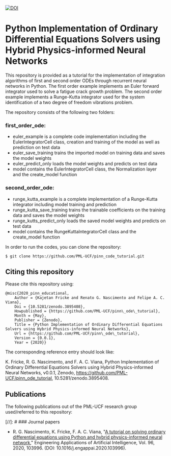 

[![DOI](https://zenodo.org/badge/265305262.svg)](https://zenodo.org/badge/latestdoi/265305262)


# Python Implementation of Ordinary Differential Equations Solvers using Hybrid Physics-informed Neural Networks

This repository is provided as a tutorial for the implementation of integration algorithms of first and second order ODEs through recurrent neural networks in Python. The first order example implements an Euler forward integrator used to solve a fatigue crack growth problem. The second order example implements a Runge-Kutta integrator used for the system identification of a two degree of freedom vibrations problem.  

The repository consists of the following two folders:

### first_order_ode:
- euler_example is a complete code implementation including the EulerIntegratorCell class, creation and training of the model as well as prediction on test data
- euler_save_training trains the imported model on training data and saves the model weights 
- euler_predict_only loads the model weights and predicts on test data
- model contains the EulerIntegratorCell class, the Normalization layer and the create_model function

### second_order_ode:
- runge_kutta_example is a complete implementation of a Runge-Kutta integrator including model training and prediction 
- runge_kutta_save_training trains the trainable coefficients on the training data and saves the model weights
- runge_kutts_predict_only loads the saved model weights and predicts on test data
- model contains the RungeKuttaIntegratorCell class and the create_model function

In order to run the codes, you can clone the repository:

``` 
$ git clone https://github.com/PML-UCF/pinn_code_tutorial.git
```
## Citing this repository
Please cite this repository using:

```
@misc{2020_pinn_educational,
	Author = {Kajetan Fricke and Renato G. Nascimento and Felipe A. C. Viana},
	Doi = {10.5281/zenodo.3895408},
	Howpublished = {https://github.com/PML-UCF/pinn\_ode\_tutorial},
	Month = {May},
	Publisher = {Zenodo},
	Title = {Python Implementation of Ordinary Differential Equations Solvers using Hybrid Physics-informed Neural Networks},
	Url = {https://github.com/PML-UCF/pinn\_ode\_tutorial},
	Version = {0.0.1},
	Year = {2020}}
```

The corresponding reference entry should look like: 

K. Fricke, R. G. Nascimento, and F. A. C. Viana, Python Implementation of Ordinary Differential Equations Solvers using Hybrid Physics-informed Neural Networks, v0.0.1, Zenodo, https://github.com/PML-UCF/pinn_ode_tutorial, 10.5281/zenodo.3895408.

## Publications

The following publications out of the PML-UCF research group used/referred to this repository:

[//]: # ### Journal papers
- R. G. Nascimento, K. Fricke, F. A. C. Viana, "[A tutorial on solving ordinary differential equations using Python and hybrid physics-informed neural network](https://www.sciencedirect.com/science/article/pii/S095219762030292X)," Engineering Applications of Artificial Intelligence, Vol. 96, 2020, 103996. (DOI: 10.1016/j.engappai.2020.103996). 
